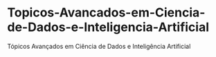 # Topicos-Avancados-em-Ciencia-de-Dados-e-Inteligencia-Artificial
Tópicos Avançados em Ciência de Dados e Inteligência Artificial

